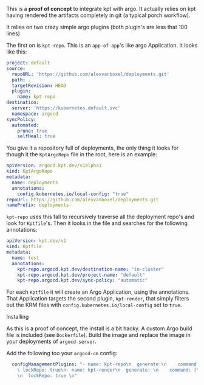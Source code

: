 This is a **proof of concept** to integrate kpt with argo. It actually relies on kpt having rendered the 
artifacts completely in git (a typical porch workflow).

It relies on two crazy simple argo plugins (both plugin's are less that 100 lines)

The first on is `kpt-repo`. This is an `app-of-app`'s like argo Application. It looks like this:

```yaml
project: default
source:
  repoURL: 'https://github.com/alexvanboxel/deployments.git'
  path: .
  targetRevision: HEAD
  plugin:
    name: kpt-repo
destination:
  server: 'https://kubernetes.default.svc'
  namespace: argocd
syncPolicy:
  automated:
    prune: true
    selfHeal: true
```

You give it a repository full of deployments, the only thing it looks for though it the `KptArgoRepo` file in the root,
here is an example:

```yaml
apiVersion: argocd.kpt.dev/v1alpha1
kind: KptArgoRepo
metadata:
  name: deployments
  annotations:
    config.kubernetes.io/local-config: "true"
repoUrl: https://github.com/alexvanboxel/deployments.git
namePrefix: deployments-
```

`kpt-repo` uses this fall to recursively traverse all the deployment repo's and look for `Kptfile`'s. Then it looks
in the file and searches for the following annotations:

```yaml
apiVersion: kpt.dev/v1
kind: Kptfile
metadata:
  name: test
  annotations:
    kpt-repo.argocd.kpt.dev/destination-name: "in-cluster"
    kpt-repo.argocd.kpt.dev/project-name: "default"
    kpt-repo.argocd.kpt.dev/sync-policy: "automatic"
```

For each `Kptfile` it will create an Argo Application, using the annotations. That Application targets the second
plugin, `kpt-render`, that simply filters out the KRM files with `config.kubernetes.io/local-config` set to `true`.

Installing

As this is a proof of concept, the install is a bit hacky. A custom Argo build file is included
(see `Dockerfile`). Build the image and replace the image in your deployments of
`argocd-server`.

Add the following too your `argocd-cm` config:

```yaml
  configManagementPlugins: "- name: kpt-repo\n  generate:\n    command: [\"/usr/local/bin/kpt-repo\"]\n
    \ lockRepo: true\n- name: kpt-render\n  generate: \n    command: [\"/usr/local/bin/kpt-render\"]
    \n  lockRepo: true \n"
```
